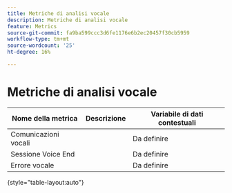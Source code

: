 ```yaml
---
title: Metriche di analisi vocale
description: Metriche di analisi vocale
feature: Metrics
source-git-commit: fa9ba599ccc3d6fe1176e6b2ec20457f30cb5959
workflow-type: tm+mt
source-wordcount: '25'
ht-degree: 16%

---
```


# Metriche di analisi vocale

| Nome della metrica | Descrizione | Variabile di dati contestuali |
| --- | --- | --- |
| Comunicazioni vocali | | Da definire |
| Sessione Voice End | | Da definire |
| Errore vocale | | Da definire |

{style="table-layout:auto"}
